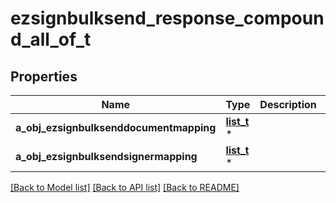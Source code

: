 # ezsignbulksend_response_compound_all_of_t

## Properties
Name | Type | Description | Notes
------------ | ------------- | ------------- | -------------
**a_obj_ezsignbulksenddocumentmapping** | [**list_t**](ezsignbulksenddocumentmapping_response_compound.md) \* |  | 
**a_obj_ezsignbulksendsignermapping** | [**list_t**](ezsignbulksendsignermapping_response.md) \* |  | 

[[Back to Model list]](../README.md#documentation-for-models) [[Back to API list]](../README.md#documentation-for-api-endpoints) [[Back to README]](../README.md)


